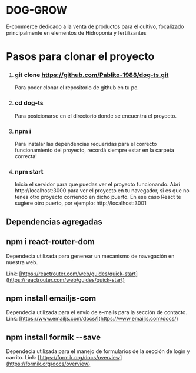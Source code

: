 # DOG-GROW

E-commerce dedicado a la venta de productos para el cultivo, focalizado principalmente en elementos de Hidroponia y fertilizantes

# Pasos para clonar el proyecto

1. ### git clone https://github.com/Pablito-1988/dog-ts.git

   Para poder clonar el repositorio de github en tu pc.

2. ### cd dog-ts

   Para posicionarse en el directorio donde se encuentra el proyecto.

3. ### npm i

   Para instalar las dependencias requeridas para el correcto funcionamiento del proyecto, recordá siempre estar en la carpeta correcta!

4. ### npm start

   Inicia el servidor para que puedas ver el proyecto funcionando.
   Abrí http://localhost:3000 para ver el proyecto en tu navegador, si es que no tenes otro proyecto corriendo en dicho puerto. En ese caso React te sugiere otro puerto, por ejemplo: http://localhost:3001

## Dependencias agregadas

## npm i react-router-dom
Dependecia utilizada para generear un mecanismo de navegación en nuestra web.

Link: [https://reactrouter.com/web/guides/quick-start](https://reactrouter.com/web/guides/quick-start)

## npm install emailjs-com
Dependecia utilizada para el envío de e-mails para la sección de contacto.
Link: [https://www.emailjs.com/docs/](https://www.emailjs.com/docs/)

## npm install formik --save
Dependecia utilizada para el manejo de formularios de la sección de login y carrito.
Link: [https://formik.org/docs/overview](https://formik.org/docs/overview)


